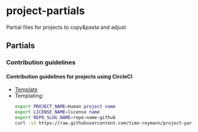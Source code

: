 project-partials
===

Partial files for projects to copy&pasta and adjust

## Partials

### Contribution guidelines

#### Contribution guidelines for projects using CircleCI

- [Template](./partials/CONTRIBUTING.circleci.md)
- Templating:
  ```bash
  export PROJECT_NAME=Human project name
  export LICENSE_NAME=license name
  export REPO_SLUG_NAME=repo-name-github
  curl -sS https://raw.githubusercontent.com/timo-reymann/project-partials/main/partials/CONTRIBUTING.circleci.md | envsubst
  ```

